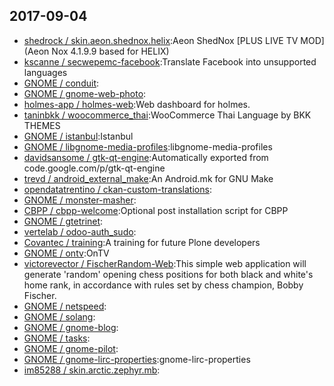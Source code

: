 ## 2017-09-04

* [shedrock / skin.aeon.shednox.helix](https://github.com/shedrock/skin.aeon.shednox.helix):Aeon ShedNox [PLUS LIVE TV MOD] (Aeon Nox 4.1.9.9 based for HELIX)
* [kscanne / secwepemc-facebook](https://github.com/kscanne/secwepemc-facebook):Translate Facebook into unsupported languages
* [GNOME / conduit](https://github.com/GNOME/conduit):
* [GNOME / gnome-web-photo](https://github.com/GNOME/gnome-web-photo):
* [holmes-app / holmes-web](https://github.com/holmes-app/holmes-web):Web dashboard for holmes.
* [taninbkk / woocommerce_thai](https://github.com/taninbkk/woocommerce_thai):WooCommerce Thai Language by BKK THEMES
* [GNOME / istanbul](https://github.com/GNOME/istanbul):Istanbul
* [GNOME / libgnome-media-profiles](https://github.com/GNOME/libgnome-media-profiles):libgnome-media-profiles
* [davidsansome / gtk-qt-engine](https://github.com/davidsansome/gtk-qt-engine):Automatically exported from code.google.com/p/gtk-qt-engine
* [trevd / android_external_make](https://github.com/trevd/android_external_make):An Android.mk for GNU Make
* [opendatatrentino / ckan-custom-translations](https://github.com/opendatatrentino/ckan-custom-translations):
* [GNOME / monster-masher](https://github.com/GNOME/monster-masher):
* [CBPP / cbpp-welcome](https://github.com/CBPP/cbpp-welcome):Optional post installation script for CBPP
* [GNOME / gtetrinet](https://github.com/GNOME/gtetrinet):
* [vertelab / odoo-auth_sudo](https://github.com/vertelab/odoo-auth_sudo):
* [Covantec / training](https://github.com/Covantec/training):A training for future Plone developers
* [GNOME / ontv](https://github.com/GNOME/ontv):OnTV
* [victorevector / FischerRandom-Web](https://github.com/victorevector/FischerRandom-Web):This simple web application will generate 'random' opening chess positions for both black and white's home rank, in accordance with rules set by chess champion, Bobby Fischer.
* [GNOME / netspeed](https://github.com/GNOME/netspeed):
* [GNOME / solang](https://github.com/GNOME/solang):
* [GNOME / gnome-blog](https://github.com/GNOME/gnome-blog):
* [GNOME / tasks](https://github.com/GNOME/tasks):
* [GNOME / gnome-pilot](https://github.com/GNOME/gnome-pilot):
* [GNOME / gnome-lirc-properties](https://github.com/GNOME/gnome-lirc-properties):gnome-lirc-properties
* [im85288 / skin.arctic.zephyr.mb](https://github.com/im85288/skin.arctic.zephyr.mb):
